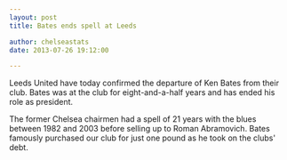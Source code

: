 ```yaml
---
layout: post
title: Bates ends spell at Leeds

author: chelseastats
date: 2013-07-26 19:12:00

---
```


Leeds United have today confirmed the departure of Ken Bates from their club. Bates was at the club for eight-and-a-half years and has ended his role as president.

The former Chelsea chairmen had a spell of 21 years with the blues between 1982 and 2003 before selling up to Roman Abramovich. Bates famously purchased our club for just one pound   as he took on the clubs' debt.